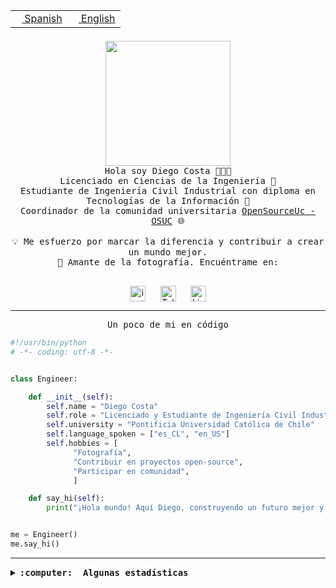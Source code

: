 <table border="0"  align="right">
 <tr><td><a href="README.md"><img src="https://upload.wikimedia.org/wikipedia/commons/thumb/8/89/Bandera_de_Espa%C3%B1a.svg/1200px-Bandera_de_Espa%C3%B1a.svg.png" height="10"> Spanish</a></td>
 <td><a href="README.en.md"><img src="https://upload.wikimedia.org/wikipedia/commons/a/a4/Flag_of_the_United_States.svg" height="10"> English</a></td></tr>
</table><br><br><br>

<p align="center">
  <img src="https://github.com/diegocostares/diegocostares/blob/main/Images/aaa2.gif?raw=true" height="200px" weight="200px">
  <br><samp>
    Hola soy Diego Costa 👨🏻‍💻<br>
    Licenciado en Ciencias de la Ingeniería 🤖<br>
    Estudiante de Ingeniería Civil Industrial con diploma en Tecnologías de la Información 🧠<br>
    Coordinador de la comunidad universitaria <a href="https://github.com/open-source-uc">OpenSourceUc - OSUC</a> 🌐<br>
  <br>
    💡 Me esfuerzo por marcar la diferencia y contribuir a crear un mundo mejor.<br>
    📸 Amante de la fotografía. Encuéntrame en: <br>
  <br></samp>
</p>

<p align="center">
   <a href="https://instagram.com/diegocosta_no" target="blank">
      <img align="center" src="https://cdn.jsdelivr.net/npm/simple-icons@3.0.1/icons/instagram.svg" alt="instagram" height="25px" width="25px" />
      &#8203;
   </a>
   &nbsp; &nbsp; &nbsp;
   <a href="https://t.me/diegocosta_no" target="blank">
      <img align="center" alt="Telegram" width="25px" src="https://icons-for-free.com/iconfiles/png/512/Telegram-1324888767380505522.png" />
      &#8203;
   </a>
   &nbsp; &nbsp; &nbsp;
   <a href="https://www.linkedin.com/in/diegocostar/" target="blank">
      <img align="center" alt="LinkedIn" width="25px" src="https://img.icons8.com/metro/452/linkedin.png" />
      &#8203;
   </a>
</p>

---

<p align="center"><front size="25"><samp>Un poco de mi en código</samp></front></p>

```python
#!/usr/bin/python
# -*- coding: utf-8 -*-


class Engineer:

    def __init__(self):
        self.name = "Diego Costa"
        self.role = "Licenciado y Estudiante de Ingeniería Civil Industrial"
        self.university = "Pontificia Universidad Católica de Chile"
        self.language_spoken = ["es_CL", "en_US"]
        self.hobbies = [
              "Fotografía",
              "Contribuir en proyectos open-source",
              "Participar en comunidad",
              ]

    def say_hi(self):
        print("¡Hola mundo! Aquí Diego, construyendo un futuro mejor y cambiando el mundo.")


me = Engineer()
me.say_hi()
```

---

<details>
  <summary><b><samp>:computer: &nbsp;Algunas estadísticas</samp></b></summary>
  <br/></p>

<!--START_SECTION:waka-->
![Code Time](http://img.shields.io/badge/Code%20Time-1%2C651%20hrs%2020%20mins-blue)

📅 **Soy más productivo los Miércoles** 

```text
Lunes                    6407 commits        ██░░░░░░░░░░░░░░░░░░░░░░░   07.81 % 
Martes                   2529 commits        █░░░░░░░░░░░░░░░░░░░░░░░░   03.08 % 
Miércoles                25215 commits       ████████░░░░░░░░░░░░░░░░░   30.72 % 
Jueves                   21814 commits       ███████░░░░░░░░░░░░░░░░░░   26.58 % 
Viernes                  22541 commits       ███████░░░░░░░░░░░░░░░░░░   27.46 % 
Sábado                   3043 commits        █░░░░░░░░░░░░░░░░░░░░░░░░   03.71 % 
Domingo                  529 commits         ░░░░░░░░░░░░░░░░░░░░░░░░░   00.64 % 
```


📊 **Esta semana me dediqué a** 

```text
🐱‍💻 Proyectos: 
buk-webapp               6 hrs 17 mins       ████████████████░░░░░░░░░   62.15 % 
Testing-Actividade-2024-12 hrs 20 mins       ██████░░░░░░░░░░░░░░░░░░░   23.18 % 
new version              43 mins             ██░░░░░░░░░░░░░░░░░░░░░░░   07.18 % 
Ipre-sports-results      22 mins             █░░░░░░░░░░░░░░░░░░░░░░░░   03.67 % 
Testing-Grupo-54         16 mins             █░░░░░░░░░░░░░░░░░░░░░░░░   02.70 % 
```


 Last Updated on 05/06/2024 20:18:08 UTC
<!--END_SECTION:waka-->

<p align="center"> <img src="https://github-readme-stats.vercel.app/api?username=diegocostares&show_icons=true&theme=ayu-mirage" alt="abhisheknaiidu" /></p>

</details>
